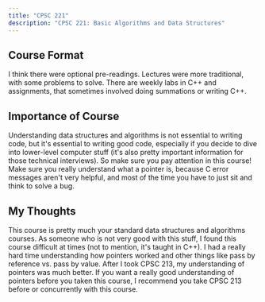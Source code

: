 ```yaml
---
title: "CPSC 221"
description: "CPSC 221: Basic Algorithms and Data Structures"
---
```


## Course Format
I think there were optional pre-readings. Lectures were more traditional, with some problems to solve. There are weekly labs in C++ and assignments, that sometimes involved doing summations or writing C++.

## Importance of Course
Understanding data structures and algorithms is not essential to writing code, but it's essential to writing good code, especially if you decide to dive into lower-level computer stuff (it's also pretty important information for those technical interviews). So make sure you pay attention in this course! Make sure you really understand what a pointer is, because C error messages aren't very helpful, and most of the time you have to just sit and think to solve a bug.

## My Thoughts
This course is pretty much your standard data structures and algorithms courses. As someone who is not very good with this stuff, I found this course difficult at times (not to mention, it's taught in C++). I had a really hard time understanding how pointers worked and other things like pass by reference vs. pass by value. After I took CPSC 213, my understanding of pointers was much better. If you want a really good understanding of pointers before you taken this course, I recommend you take CPSC 213 before or concurrently with this course.
